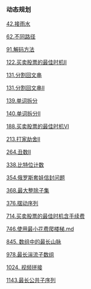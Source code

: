 ### 动态规划

<a href="all_note/42.接雨水.md">42.接雨水</a>

<a href="all_note/62.不同路径.md">62.不同路径</a>

<a href="all_note/91.解码方法.md">91.解码方法</a>

<a href="all_note/122.买卖股票的最佳时机II.md">122.买卖股票的最佳时机II</a>

<a href="all_note/131.分割回文串.md">131.分割回文串</a>

<a href="all_note/132.分割回文串II.md">131.分割回文串II</a>

<a href="all_note/139.单词拆分.md">139.单词拆分</a>

<a href="all_note/140. 单词拆分II.md">140.单词拆分II</a>

<a href="all_note/188.买卖股票的最佳时机VI.md">188.买卖股票的最佳时机VI</a>

<a href="all_note/213.打家劫舍II.md">213.打家劫舍II</a>

<a href="all_note/264.丑数II.md">264.丑数II</a>

<a href="all_note/338.比特位计数.md">338.比特位计数</a>

<a href="all_note/354.俄罗斯套娃信封问题.md">354.俄罗斯套娃信封问题</a>

<a href="all_note/368.最大整除子集.md">368.最大整除子集</a>

<a href="all_note/376.摆动序列.md">376.摆动序列</a>

<a href="all_note/714.买卖股票的最佳时机含手续费.md">714.买卖股票的最佳时机含手续费</a>

<a href="all_note/746.使用最小花费爬楼梯.md">746.使用最小花费爬楼梯.md</a>

<a href="all_note/845. 数组中的最长山脉.md">845. 数组中的最长山脉</a>

<a href="all_note\978.最长湍流子数组.md">978.最长湍流子数组</a>

<a href="all_note/1024. 视频拼接.md">1024. 视频拼接</a>

<a href="all_note/1143.最长公共子序列.md">1143.最长公共子序列</a>

